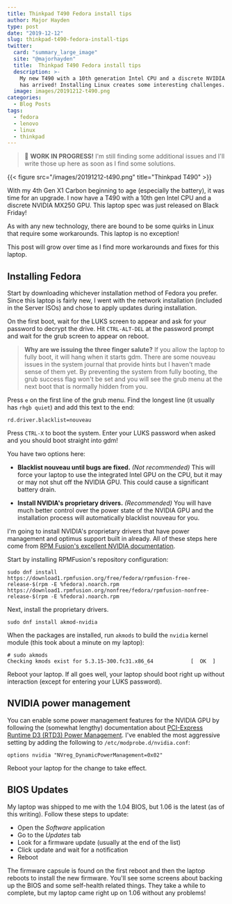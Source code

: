 ```yaml
---
title: Thinkpad T490 Fedora install tips
author: Major Hayden
type: post
date: "2019-12-12"
slug: thinkpad-t490-fedora-install-tips
twitter:
  card: "summary_large_image"
  site: "@majorhayden"
  title:  Thinkpad T490 Fedora install tips
  description: >-
    My new T490 with a 10th generation Intel CPU and a discrete NVIDIA MX250
    has arrived! Installing Linux creates some interesting challenges.
  image: images/20191212-t490.png
categories:
  - Blog Posts
tags:
  - fedora
  - lenovo
  - linux
  - thinkpad
---
```


> 🔨 **WORK IN PROGRESS!** I'm still finding some additional issues and I'll
> write those up here as soon as I find some solutions.

{{< figure src="/images/20191212-t490.png" title="Thinkpad T490" >}}

With my 4th Gen X1 Carbon beginning to age (especially the battery), it was
time for an upgrade. I now have a T490 with a 10th gen Intel CPU and a
discrete NVIDIA MX250 GPU. This laptop spec was just released on Black Friday!

As with any new technology, there are bound to be some quirks in Linux that
require some workarounds. This laptop is no exception!

This post will grow over time as I find more workarounds and fixes for this
laptop.

## Installing Fedora

Start by downloading whichever installation method of Fedora you prefer. Since
this laptop is fairly new, I went with the network installation (included in
the Server ISOs) and chose to apply updates during installation.

On the first boot, wait for the LUKS screen to appear and ask for your
password to decrypt the drive. Hit `CTRL-ALT-DEL` at the password prompt
and wait for the grub screen to appear on reboot.

> **Why are we issuing the three finger salute?** If you allow the laptop to
> fully boot, it will hang when it starts gdm. There are some nouveau issues
> in the system journal that provide hints but I haven't made sense of them
> yet. By preventing the system from fully booting, the grub success flag
> won't be set and you will see the grub menu at the next boot that is
> normally hidden from you.

Press `e` on the first line of the grub menu. Find the longest line (it
usually has `rhgb quiet`) and add this text to the end:

```text
rd.driver.blacklist=nouveau
```

Press `CTRL-X` to boot the system. Enter your LUKS password when asked and you
should boot straight into gdm!

You have two options here:

* **Blacklist nouveau until bugs are fixed.** *(Not recommended)* This will
  force your laptop to use the integrated Intel GPU on the CPU, but it may or
  may not shut off the NVIDIA GPU. This could cause a significant battery
  drain.

* **Install NVIDIA's proprietary drivers.** *(Recommended)* You will have much
  better control over the power state of the NVIDIA GPU and the installation
  process will automatically blacklist nouveau for you.

I'm going to install NVIDIA's proprietary drivers that have power management
and optimus support built in already. All of these steps here come from [RPM
Fusion's excellent NVIDIA documentation].

Start by installing RPMFusion's repository configuration:

```text
sudo dnf install https://download1.rpmfusion.org/free/fedora/rpmfusion-free-release-$(rpm -E %fedora).noarch.rpm https://download1.rpmfusion.org/nonfree/fedora/rpmfusion-nonfree-release-$(rpm -E %fedora).noarch.rpm
```

Next, install the proprietary drivers.

```text
sudo dnf install akmod-nvidia
```

When the packages are installed, run `akmods` to build the `nvidia` kernel
module (this took about a minute on my laptop):

```text
# sudo akmods
Checking kmods exist for 5.3.15-300.fc31.x86_64            [  OK  ]
```

Reboot your laptop. If all goes well, your laptop should boot right up without
interaction (except for entering your LUKS password).

[Server ISOs]: http://mirrors.kernel.org/fedora/releases/31/Server/x86_64/iso/
[RPM Fusion's excellent NVIDIA documentation]: https://rpmfusion.org/Howto/NVIDIA

## NVIDIA power management

You can enable some power management features for the NVIDIA GPU by following
the (somewhat lengthy) documentation about [PCI-Express Runtime D3 (RTD3)
Power Management]. I've enabled the most aggressive setting by adding the
following to `/etc/modprobe.d/nvidia.conf`:

```text
options nvidia "NVreg_DynamicPowerManagement=0x02"
```

Reboot your laptop for the change to take effect.

[PCI-Express Runtime D3 (RTD3) Power Management]: http://download.nvidia.com/XFree86/Linux-x86_64/435.17/README/dynamicpowermanagement.html

## BIOS Updates

My laptop was shipped to me with the 1.04 BIOS, but 1.06 is the latest (as of
this writing). Follow these steps to update:

* Open the *Software* application
* Go to the *Updates* tab
* Look for a firmware update (usually at the end of the list)
* Click update and wait for a notification
* Reboot

The firmware capsule is found on the first reboot and then the laptop reboots
to install the new firmware. You'll see some screens about backing up the BIOS
and some self-health related things. They take a while to complete, but my
laptop came right up on 1.06 without any problems!
